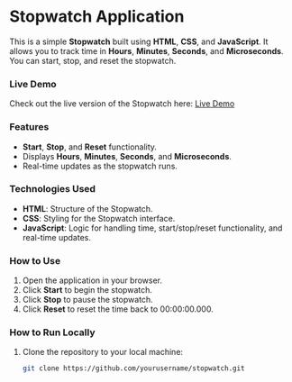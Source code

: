 # Stopwatch Application

This is a simple **Stopwatch** built using **HTML**, **CSS**, and **JavaScript**. It allows you to track time in **Hours**, **Minutes**, **Seconds**, and **Microseconds**. You can start, stop, and reset the stopwatch.

### Live Demo
Check out the live version of the Stopwatch here: [Live Demo](https://shimmering-rolypoly-dfce9d.netlify.app)

### Features
- **Start**, **Stop**, and **Reset** functionality.
- Displays **Hours**, **Minutes**, **Seconds**, and **Microseconds**.
- Real-time updates as the stopwatch runs.

### Technologies Used
- **HTML**: Structure of the Stopwatch.
- **CSS**: Styling for the Stopwatch interface.
- **JavaScript**: Logic for handling time, start/stop/reset functionality, and real-time updates.

### How to Use
1. Open the application in your browser.
2. Click **Start** to begin the stopwatch.
3. Click **Stop** to pause the stopwatch.
4. Click **Reset** to reset the time back to 00:00:00.000.

### How to Run Locally
1. Clone the repository to your local machine:
   ```bash
   git clone https://github.com/yourusername/stopwatch.git
